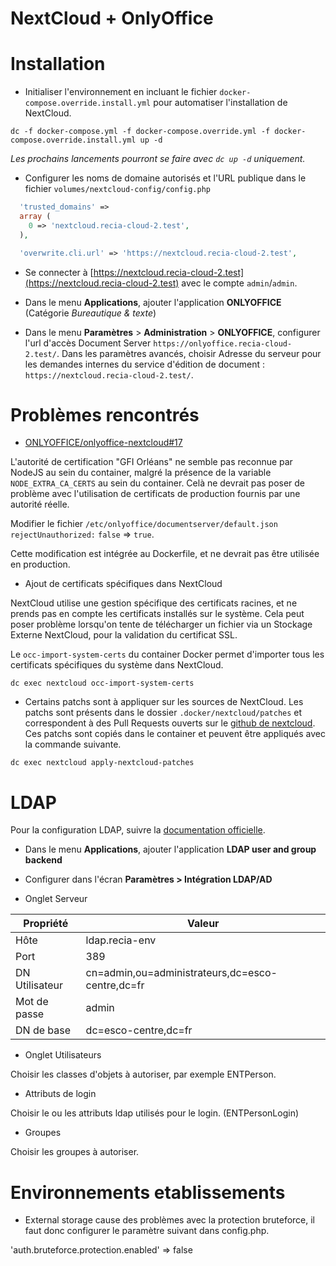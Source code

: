 NextCloud + OnlyOffice
======================

Installation
============

- Initialiser l'environnement en incluant le fichier `docker-compose.override.install.yml` pour automatiser l'installation 
de NextCloud.

```
dc -f docker-compose.yml -f docker-compose.override.yml -f docker-compose.override.install.yml up -d
```

*Les prochains lancements pourront se faire avec `dc up -d` uniquement.*

- Configurer les noms de domaine autorisés et l'URL publique dans le fichier `volumes/nextcloud-config/config.php`

```php
  'trusted_domains' => 
  array (
    0 => 'nextcloud.recia-cloud-2.test',
  ),
```

```php
  'overwrite.cli.url' => 'https://nextcloud.recia-cloud-2.test',
```

- Se connecter à [https://nextcloud.recia-cloud-2.test](https://nextcloud.recia-cloud-2.test) avec le compte `admin`/`admin`.

- Dans le menu **Applications**, ajouter l'application **ONLYOFFICE** (Catégorie *Bureautique & texte*)

- Dans le menu **Paramètres** > **Administration** > **ONLYOFFICE**, configurer l'url d'accès Document Server 
`https://onlyoffice.recia-cloud-2.test/`. Dans les paramètres avancés, choisir Adresse du serveur pour les demandes 
internes du service d'édition de document : `https://nextcloud.recia-cloud-2.test/`.

Problèmes rencontrés
====================

- [ONLYOFFICE/onlyoffice-nextcloud#17](https://github.com/ONLYOFFICE/onlyoffice-nextcloud/issues/17)

L'autorité de certification "GFI Orléans" ne semble pas reconnue par NodeJS au sein du container, malgré la présence de 
la variable `NODE_EXTRA_CA_CERTS` au sein du container. Celà ne devrait pas poser de problème avec l'utilisation de 
certificats de production fournis par une autorité réelle.

Modifier le fichier `/etc/onlyoffice/documentserver/default.json` `rejectUnauthorized:` `false` => `true`. 

Cette modification est intégrée au Dockerfile, et ne devrait pas être utilisée en production.

- Ajout de certificats spécifiques dans NextCloud

NextCloud utilise une gestion spécifique des certificats racines, et ne prends pas en compte les certificats installés
sur le système. Cela peut poser problème lorsqu'on tente de télécharger un fichier via un Stockage Externe NextCloud, 
pour la validation du certificat SSL.

Le `occ-import-system-certs` du container Docker permet d'importer tous les certificats spécifiques du système dans 
NextCloud.

```
dc exec nextcloud occ-import-system-certs
```

- Certains patchs sont à appliquer sur les sources de NextCloud. Les patchs sont présents dans le dossier 
`.docker/nextcloud/patches` et correspondent à des Pull Requests ouverts sur le 
[github de nextcloud](https://github.com/nextcloud/docker). Ces patchs sont copiés dans le container et peuvent être 
appliqués avec la commande suivante.

```
dc exec nextcloud apply-nextcloud-patches
```

LDAP
====

Pour la configuration LDAP, suivre la [documentation officielle](https://docs.nextcloud.com/server/stable/admin_manual/configuration_user/user_auth_ldap.html).

- Dans le menu **Applications**, ajouter l'application **LDAP user and group backend**

- Configurer dans l'écran **Paramètres > Intégration LDAP/AD** 

- Onglet Serveur

| Propriété | Valeur |
|--------|---|
| Hôte | ldap.recia-env |
| Port | 389 |
| DN Utilisateur | cn=admin,ou=administrateurs,dc=esco-centre,dc=fr |
| Mot de passe | admin |
| DN de base | dc=esco-centre,dc=fr |

- Onglet Utilisateurs

Choisir les classes d'objets à autoriser, par exemple ENTPerson.

- Attributs de login

Choisir le ou les attributs ldap utilisés pour le login. (ENTPersonLogin)

- Groupes

Choisir les groupes à autoriser.

Environnements etablissements
=============================

- External storage cause des problèmes avec la protection bruteforce, il faut donc configurer le paramètre suivant dans config.php.

'auth.bruteforce.protection.enabled' => false


